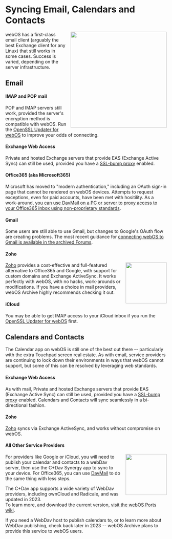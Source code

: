# Syncing Email, Calendars and Contacts

<img src="../images/touchpad-pim.png" align="right" width="300" style="width:300px; padding-left: 8px">

webOS has a first-class email client (arguably the best Exchange client for any Linux) that still works in some cases. Success is varied, depending on the server infrastructure.

## Email

#### IMAP and POP mail

POP and IMAP servers still work, provided the server's encryption method is compatible with webOS. Run the [OpenSSL Updater for webOS](http://www.webosarchive.org/activation/org.webosinternals.openssl-updater_0.9.8-6_armv7.ipk) to improve your odds of connecting.

#### Exchange Web Access

Private and hosted Exchange servers that provide EAS (Exchange Active Sync) can still be used, provided you have a [SSL-bump proxy](proxysetup.md) enabled.

#### Office365 (aka Microsoft365)

Microsoft has moved to "modern authentication," including an OAuth sign-in page that cannot be rendered on webOS devices. Attempts to request exceptions, even for paid accounts, have been met with hositility. As a work-around, <a href="https://davmail.sourceforge.net/" target="_blank">you can use DavMail on a PC or server to proxy access to your Office365 inbox using non-proprietary standards</a>.

#### Gmail

Some users are still able to use Gmail, but changes to Google's OAuth flow are creating problems. The most recent guidance for <a href="http://stacks.webosarchive.org/forums/Zero%20to%20Google%20in%202020%20-%20step%20by%20step%20-%20webOS%20Nation%20Forums.html" target="_blank">connecting webOS to Gmail is available in the archived Forums</a>.

#### Zoho

<a href="https://mail.zoho.com" target="_blank"><img src="../images/zoho.png" align="right" width="300" style="width:128px; padding-left: 8px"></a><a href="https://mail.zoho.com" target="_blank">Zoho</a> provides a cost-effective and full-featured alternative to Office365 and Google, with support for custom domains and Exchange ActiveSync. It works perfectly with webOS, with no hacks, work-arounds or modifications. If you have a choice in mail providers, webOS Archive highly recommends checking it out.

#### iCloud

You may be able to get IMAP access to your iCloud inbox if you run the [OpenSSL Updater for webOS](http://www.webosarchive.org/activation/org.webosinternals.openssl-updater_0.9.8-6_armv7.ipk) first.

## Calendars and Contacts

The Calendar app on webOS is still one of the best out there -- particularly with the extra Touchpad screen real estate. As with email, service providers are continuing to lock down their environments in ways that webOS cannot support, but some of this can be resolved by leveraging web standards.

#### Exchange Web Access

As with mail, Private and hosted Exchange servers that provide EAS (Exchange Active Sync) can still be used, provided you have a [SSL-bump proxy](proxysetup.md) enabled. Calendars and Contacts will sync seamlessly in a bi-directional fashion.

#### Zoho

<a href="https://calendar.zoho.com" target="_blank">Zoho</a> syncs via Exchange ActiveSync, and works without compromise on webOS.

#### All Other Service Providers

<img src="../images/caldav.png" align="right" width="300" style="width:128px; padding-left: 8px">
For providers like Google or iCloud, you will need to publish your calendar and contacts to a webDav server, then use the C+Dav Synergy app to sync to your device. For Office365, you can use <a href="https://davmail.sourceforge.net/" target="_blank">DavMail</a> to do the same thing with less steps.

The C+Dav app supports a wide variety of WebDav providers, including ownCloud and Radicale, and was updated in 2023.<br>
To learn more, and download the current version, <a href="https://webos-ports.org/wiki/C+_Dav_Synergy_Connector" target="_blank">visit the webOS Ports wiki</a>.

If you need a WebDav host to publish calendars to, or to learn more about WebDav publishing, check back later in 2023 -- webOS Archive plans to provide this service to webOS users.